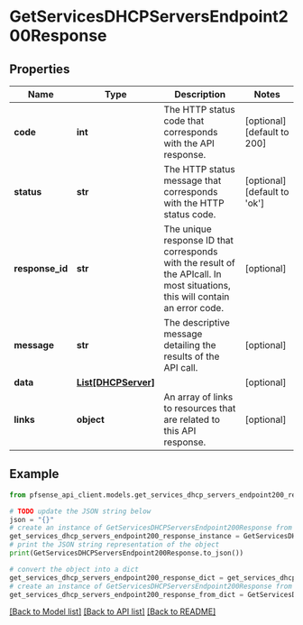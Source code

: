 # GetServicesDHCPServersEndpoint200Response


## Properties

Name | Type | Description | Notes
------------ | ------------- | ------------- | -------------
**code** | **int** | The HTTP status code that corresponds with the API response. | [optional] [default to 200]
**status** | **str** | The HTTP status message that corresponds with the HTTP status code. | [optional] [default to 'ok']
**response_id** | **str** | The unique response ID that corresponds with the result of the APIcall. In most situations, this will contain an error code. | [optional] 
**message** | **str** | The descriptive message detailing the results of the API call. | [optional] 
**data** | [**List[DHCPServer]**](DHCPServer.md) |  | [optional] 
**links** | **object** | An array of links to resources that are related to this API response. | [optional] 

## Example

```python
from pfsense_api_client.models.get_services_dhcp_servers_endpoint200_response import GetServicesDHCPServersEndpoint200Response

# TODO update the JSON string below
json = "{}"
# create an instance of GetServicesDHCPServersEndpoint200Response from a JSON string
get_services_dhcp_servers_endpoint200_response_instance = GetServicesDHCPServersEndpoint200Response.from_json(json)
# print the JSON string representation of the object
print(GetServicesDHCPServersEndpoint200Response.to_json())

# convert the object into a dict
get_services_dhcp_servers_endpoint200_response_dict = get_services_dhcp_servers_endpoint200_response_instance.to_dict()
# create an instance of GetServicesDHCPServersEndpoint200Response from a dict
get_services_dhcp_servers_endpoint200_response_from_dict = GetServicesDHCPServersEndpoint200Response.from_dict(get_services_dhcp_servers_endpoint200_response_dict)
```
[[Back to Model list]](../README.md#documentation-for-models) [[Back to API list]](../README.md#documentation-for-api-endpoints) [[Back to README]](../README.md)


